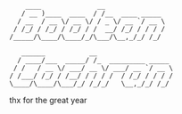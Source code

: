 <!-- language: lang-none -->
                                            
                                            
        ____              __                    
       / __ )____  ____  / /__  ____ _____      
      / __  / __ \/ __ \/ / _ \/ __ `/ __ \     
     / /_/ / /_/ / /_/ / /  __/ /_/ / / / /     
    /_____/\____/\____/_/\___/\__,_/_/ /_/      
                                            
       ______           __                      
      / ____/___  _____/ /_  _________ _____    
     / /   / __ \/ ___/ __ \/ ___/ __ `/ __ \   
    / /___/ /_/ / /__/ / / / /  / /_/ / / / /   
    \____/\____/\___/_/ /_/_/   \__,_/_/ /_/    
                                            
thx for the great year
